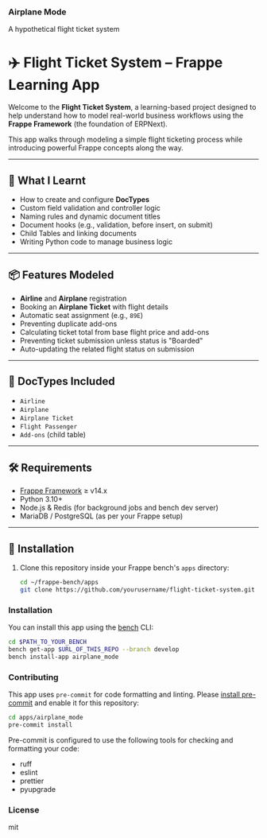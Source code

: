 ### Airplane Mode

A hypothetical flight ticket system
# ✈️ Flight Ticket System – Frappe Learning App

Welcome to the **Flight Ticket System**, a learning-based project designed to help  understand how to model real-world business workflows using the **Frappe Framework** (the foundation of ERPNext). 

This app walks  through modeling a simple flight ticketing process while introducing powerful Frappe concepts along the way.

---

## 🚀 What I Learnt

- How to create and configure **DocTypes**
- Custom field validation and controller logic
- Naming rules and dynamic document titles
- Document hooks (e.g., validation, before insert, on submit)
- Child Tables and linking documents
- Writing Python code to manage business logic

---

## 📦 Features Modeled

- **Airline** and **Airplane** registration
- Booking an **Airplane Ticket** with flight details
- Automatic seat assignment (e.g., `89E`)
- Preventing duplicate add-ons
- Calculating ticket total from base flight price and add-ons
- Preventing ticket submission unless status is "Boarded"
- Auto-updating the related flight status on submission

---

## 🧱 DocTypes Included

- `Airline`
- `Airplane`
- `Airplane Ticket`
- `Flight Passenger`
- `Add-ons` (child table)

---

## 🛠 Requirements

- [Frappe Framework](https://frappeframework.com) ≥ v14.x
- Python 3.10+
- Node.js & Redis (for background jobs and bench dev server)
- MariaDB / PostgreSQL (as per your Frappe setup)

---

## 📂 Installation

1. Clone this repository inside your Frappe bench's `apps` directory:

   ```bash
   cd ~/frappe-bench/apps
   git clone https://github.com/yourusername/flight-ticket-system.git


### Installation

You can install this app using the [bench](https://github.com/frappe/bench) CLI:

```bash
cd $PATH_TO_YOUR_BENCH
bench get-app $URL_OF_THIS_REPO --branch develop
bench install-app airplane_mode
```

### Contributing

This app uses `pre-commit` for code formatting and linting. Please [install pre-commit](https://pre-commit.com/#installation) and enable it for this repository:

```bash
cd apps/airplane_mode
pre-commit install
```

Pre-commit is configured to use the following tools for checking and formatting your code:

- ruff
- eslint
- prettier
- pyupgrade

### License

mit
